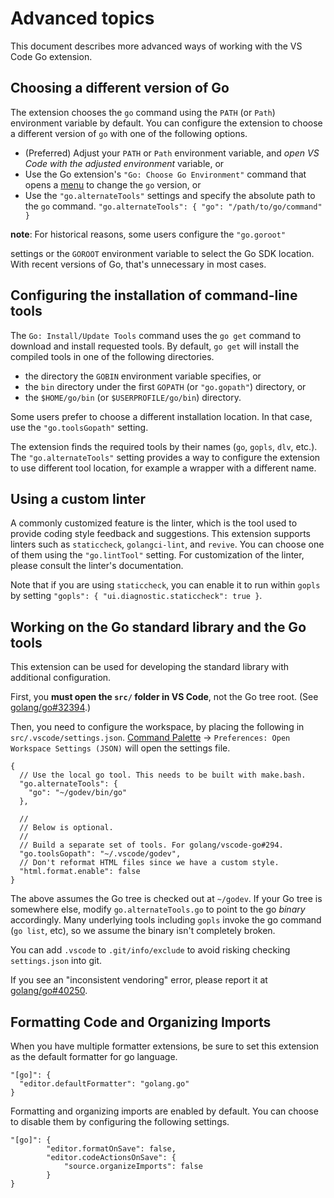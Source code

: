 # Advanced topics

This document describes more advanced ways of working with the VS Code Go
extension.

## Choosing a different version of Go

The extension chooses the `go` command using the `PATH` (or `Path`) environment
variable by default. You can configure the extension to choose a different
version of `go` with one of the following options.

* (Preferred) Adjust your `PATH` or `Path` environment variable, and *open VS
  Code with the adjusted environment* variable, or
* Use the Go extension's `"Go: Choose Go Environment"` command that opens a
  [menu](ui.md) to change the `go` version, or
* Use the `"go.alternateTools"` settings and specify the absolute path to the
  `go` command. `"go.alternateTools": { "go": "/path/to/go/command" }`

**note**: For historical reasons, some users configure the `"go.goroot"`

settings or the `GOROOT` environment variable to select the Go SDK location.
With recent versions of Go, that's unnecessary in most cases.

## Configuring the installation of command-line tools

The `Go: Install/Update Tools` command uses the `go get` command to download and
install requested tools. By default, `go get` will install the compiled tools in
one of the following directories.

* the directory the `GOBIN` environment variable specifies, or
* the `bin` directory under the first `GOPATH` (or `"go.gopath"`) directory, or
* the `$HOME/go/bin` (or `$USERPROFILE/go/bin`) directory.

Some users prefer to choose a different installation location. In that case, use
the `"go.toolsGopath"` setting.

The extension finds the required tools by their names (`go`, `gopls`, `dlv`,
etc.). The `"go.alternateTools"` setting provides a way to configure the
extension to use different tool location, for example a wrapper with a different
name.

## Using a custom linter

A commonly customized feature is the linter, which is the tool used to provide
coding style feedback and suggestions. This extension supports linters such as
`staticcheck`, `golangci-lint`, and `revive`. You can choose one of them using
the `"go.lintTool"` setting. For customization of the linter, please consult the
linter's documentation.

Note that if you are using `staticcheck`, you can enable it to run within
`gopls` by setting `"gopls": { "ui.diagnostic.staticcheck": true }`.

## Working on the Go standard library and the Go tools

This extension can be used for developing the standard library with additional
configuration.

First, you **must open the `src/` folder in VS Code**, not the Go tree root.
(See [golang/go#32394](https://github.com/golang/go/issues/32394).)

Then, you need to configure the workspace, by placing the following in
`src/.vscode/settings.json`. [Command Palette] ->
`Preferences: Open Workspace Settings (JSON)` will open the settings file.

```json5
{
  // Use the local go tool. This needs to be built with make.bash.
  "go.alternateTools": {
    "go": "~/godev/bin/go"
  },

  //
  // Below is optional.
  //
  // Build a separate set of tools. For golang/vscode-go#294.
  "go.toolsGopath": "~/.vscode/godev",
  // Don't reformat HTML files since we have a custom style.
  "html.format.enable": false
}
```

The above assumes the Go tree is checked out at `~/godev`. If your Go tree is
somewhere else, modify `go.alternateTools.go` to point to the go *binary*
accordingly. Many underlying tools including `gopls` invoke the go command
(`go list`, etc), so we assume the binary isn't completely broken.

You can add `.vscode` to `.git/info/exclude` to avoid risking checking
`settings.json` into git.

If you see an "inconsistent vendoring" error, please report it at
[golang/go#40250](https://github.com/golang/go/issues/40250).

## Formatting Code and Organizing Imports

When you have multiple formatter extensions, be sure to set this
extension as the default formatter for go language.
```json5
"[go]": {
  "editor.defaultFormatter": "golang.go"
}
```

Formatting and organizing imports are enabled by default. You
can choose to disable them by configuring the following settings.

```json5
"[go]": {
        "editor.formatOnSave": false,
        "editor.codeActionsOnSave": {
            "source.organizeImports": false
        }
}
```

[Command Palette]: https://code.visualstudio.com/docs/getstarted/userinterface#_command-palette
